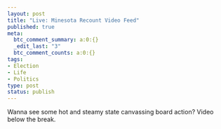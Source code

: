 ```yaml
--- 
layout: post
title: "Live: Minesota Recount Video Feed"
published: true
meta: 
  btc_comment_summary: a:0:{}
  _edit_last: "3"
  btc_comment_counts: a:0:{}
tags: 
- Election
- Life
- Politics
type: post
status: publish
---
```

Wanna see some hot and steamy state canvassing board action? Video below the break. 
